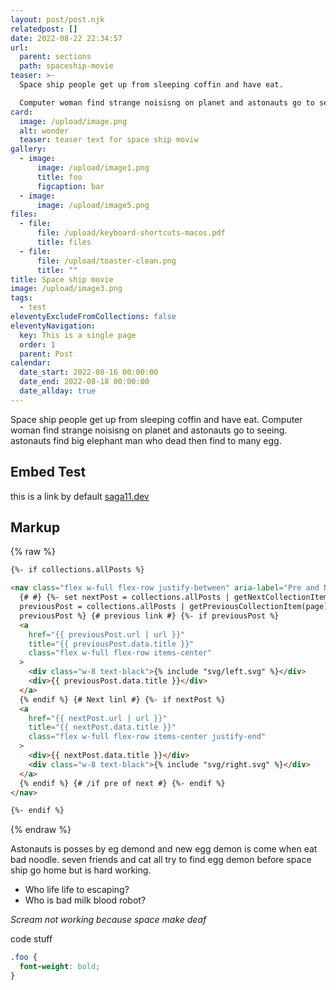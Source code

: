 ```yaml
---
layout: post/post.njk
relatedpost: []
date: 2022-08-22 22:34:57
url:
  parent: sections
  path: spaceship-movie
teaser: >-
  Space ship people get up from sleeping coffin and have eat.

  Computer woman find strange noisisng on planet and astonauts go to seeing. astonauts find big elephant man who dead then find to many egg.
card:
  image: /upload/image.png
  alt: wonder
  teaser: teaser text for space ship moviw
gallery:
  - image:
      image: /upload/image1.png
      title: foo
      figcaption: bar
  - image:
      image: /upload/image5.png
files:
  - file:
      file: /upload/keyboard-shortcuts-macos.pdf
      title: files
  - file:
      file: /upload/toaster-clean.png
      title: ""
title: Space ship movie
image: /upload/image3.png
tags:
  - test
eleventyExcludeFromCollections: false
eleventyNavigation:
  key: This is a single page
  order: 1
  parent: Post
calendar:
  date_start: 2022-08-16 00:00:00
  date_end: 2022-08-18 00:00:00
  date_allday: true
---
```

Space ship people get up from sleeping coffin and have eat.
Computer woman find strange noisisng on planet and astonauts go to seeing. astonauts find big elephant man who dead then find to many egg.

## Embed Test

this is a link by default [saga11.dev](https://saga11.dev)

## Markup

{% raw %}

```html
{%- if collections.allPosts %}

<nav class="flex w-full flex-row justify-between" aria-label="Pre and Next post">
  {# #} {%- set nextPost = collections.allPosts | getNextCollectionItem(page) %} {%- set
  previousPost = collections.allPosts | getPreviousCollectionItem(page) %} {%- if nextPost or
  previousPost %} {# previous link #} {%- if previousPost %}
  <a
    href="{{ previousPost.url | url }}"
    title="{{ previousPost.data.title }}"
    class="flex w-full flex-row items-center"
  >
    <div class="w-8 text-black">{% include "svg/left.svg" %}</div>
    <div>{{ previousPost.data.title }}</div>
  </a>
  {% endif %} {# Next linl #} {%- if nextPost %}
  <a
    href="{{ nextPost.url | url }}"
    title="{{ nextPost.data.title }}"
    class="flex w-full flex-row items-center justify-end"
  >
    <div>{{ nextPost.data.title }}</div>
    <div class="w-8 text-black">{% include "svg/right.svg" %}</div>
  </a>
  {% endif %} {# /if pre of next #} {%- endif %}
</nav>

{%- endif %}
```

{% endraw %}

Astonauts is posses by eg demond and new egg demon is come when eat bad noodle. seven friends and cat all try to find egg demon before space ship go home but is hard working.

* Who life life to escaping?
* Who is bad milk blood robot?

*Scream not working because space make deaf*

code stuff

```css
.foo {
  font-weight: bold;
}
```